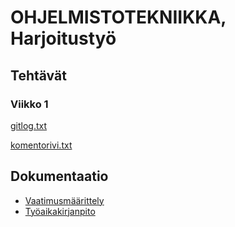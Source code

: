 # **OHJELMISTOTEKNIIKKA, Harjoitustyö**

## Tehtävät

### Viikko 1

[gitlog.txt](https://github.com/Aapsim/ot-harjoitustyo/blob/master/laskarit/viikko1/gitlog.txt)

[komentorivi.txt](https://github.com/Aapsim/ot-harjoitustyo/blob/master/laskarit/viikko1/komentorivi.txt)

## Dokumentaatio

- [Vaatimusmäärittely](https://github.com/Aapsim/ot-harjoitustyo/blob/master/dokumentaatio/vaatimusmaarittely.md)
- [Työaikakirjanpito](https://github.com/Aapsim/ot-harjoitustyo/blob/master/dokumentaatio/tuntikirjanpito.md)
